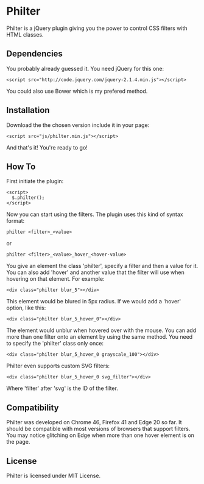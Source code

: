 # Philter
Philter is a jQuery plugin giving you the power to control CSS filters with HTML classes.
## Dependencies
You probably already guessed it. You need jQuery for this one:
```
<script src="http://code.jquery.com/jquery-2.1.4.min.js"></script>
```
You could also use Bower which is my prefered method.
## Installation
Download the the chosen version include it in your page:
```
<script src="js/philter.min.js"></script>
```
And that's it! You're ready to go!
## How To
First initiate the plugin:
```
<script>
  $.philter();
</script>
```
Now you can start using the filters. The plugin uses this kind of syntax format:
```
philter <filter>_<value>
```
or
```
philter <filter>_<value>_hover_<hover-value>
```
You give an element the class 'philter', specify a filter and then a value for it. You can also add 'hover' and another value that the filter will use when hovering on that element.
For example:
```
<div class="philter blur_5"></div>
```
This element would be blured in 5px radius. If we would add a 'hover' option, like this:
```
<div class="philter blur_5_hover_0"></div>
```
The element would unblur when hovered over with the mouse.
You can add more than one filter onto an element by using the same method.
You need to specify the 'philter' class only once:
```
<div class="philter blur_5_hover_0 grayscale_100"></div>
```
Philter even supports custom SVG filters:
```
<div class="philter blur_5_hover_0 svg_filter"></div>
```
Where 'filter' after 'svg' is the ID of the filter.
## Compatibility
Philter was developed on Chrome 46, Firefox 41 and Edge 20 so far. It should be compatible with most versions of browsers that support filters.
You may notice glitching on Edge when more than one hover element is on the page.
## License
Philter is licensed under MIT License.
